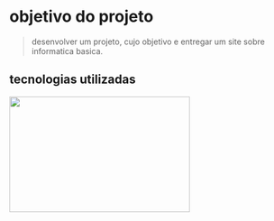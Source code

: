 # **objetivo do projeto**

> desenvolver um projeto, cujo objetivo e entregar um 
site sobre informatica basica.

## tecnologias utilizadas

 <img src="https://user-images.githubusercontent.com/30186107/29488525-f55a69d0-84da-11e7-8a39-5476f663b5eb.png" width="320" height="205" />

 